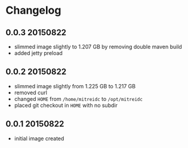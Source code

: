 # Changelog

## 0.0.3 20150822

* slimmed image slightly to 1.207 GB by removing double maven build
* added jetty preload

## 0.0.2 20150822

* slimmed image slightly from 1.225 GB to 1.217 GB
* removed curl
* changed `HOME` from `/home/mitreidc` to `/opt/mitreidc`
* placed git checkout in `HOME` with no subdir

## 0.0.1 20150822

* initial image created